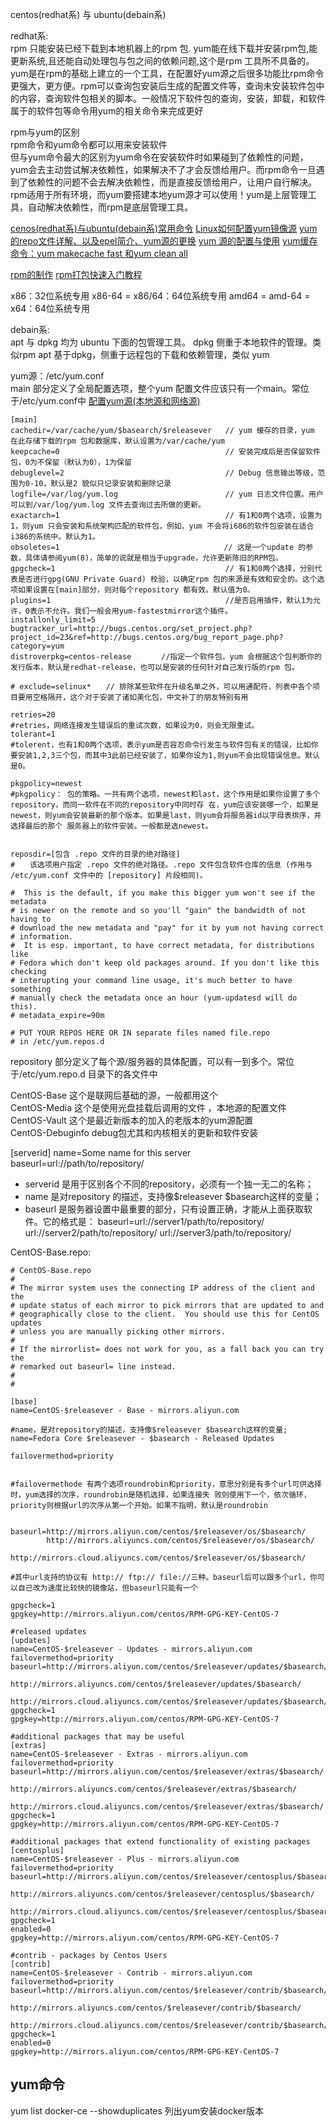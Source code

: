 centos(redhat系) 与 ubuntu(debain系)  

redhat系:  
rpm 只能安装已经下载到本地机器上的rpm 包. yum能在线下载并安装rpm包,能更新系统,且还能自动处理包与包之间的依赖问题,这个是rpm 工具所不具备的。  
yum是在rpm的基础上建立的一个工具，在配置好yum源之后很多功能比rpm命令更强大，更方便。rpm可以查询包安装后生成的配置文件等，查询未安装软件包中的内容，查询软件包相关的脚本。一般情况下软件包的查询，安装，卸载，和软件属于的软件包等命令用yum的相关命令来完成更好  

rpm与yum的区别    
rpm命令和yum命令都可以用来安装软件  
但与yum命令最大的区别为yum命令在安装软件时如果碰到了依赖性的问题，yum会去主动尝试解决依赖性，如果解决不了才会反馈给用户。而rpm命令一旦遇到了依赖性的问题不会去解决依赖性，而是直接反馈给用户，让用户自行解决。  
rpm适用于所有环境，而yum要搭建本地yum源才可以使用！yum是上层管理工具，自动解决依赖性，而rpm是底层管理工具。  

[cenos(redhat系)与ubuntu(debain系)常用命令](https://blog.csdn.net/qq_41520220/article/details/126333786)
[Linux如何配置yum镜像源](https://www.cnblogs.com/zhangchangchang/p/16053875.html)
[yum的repo文件详解、以及epel简介、yum源的更换](https://www.cnblogs.com/nineep/p/6795692.html)
[yum 源的配置与使用](https://blog.csdn.net/sirria1/article/details/122809087)
[yum缓存命令：yum makecache fast 和yum clean all](https://blog.csdn.net/A___LEi/article/details/118340579)


[rpm的制作](https://blog.csdn.net/get_set/article/details/53453320)
[rpm打包快速入门教程](https://blog.csdn.net/u010656463/article/details/120724523)




x86：32位系统专用
x86-64 = x86/64：64位系统专用
amd64 = amd-64 = x64：64位系统专用

debain系:  
apt 与 dpkg 均为 ubuntu 下面的包管理工具。
dpkg 侧重于本地软件的管理。类似rpm
apt 基于dpkg，侧重于远程包的下载和依赖管理，类似 yum


yum源：/etc/yum.conf  
main 部分定义了全局配置选项，整个yum 配置文件应该只有一个main。常位于/etc/yum.conf中
[配置yum源(本地源和网络源)](https://www.lmlphp.com/user/58317/article/item/999864/)
```shell
[main]
cachedir=/var/cache/yum/$basearch/$releasever   // yum 缓存的目录，yum 在此存储下载的rpm 包和数据库，默认设置为/var/cache/yum
keepcache=0                                     // 安装完成后是否保留软件包，0为不保留（默认为0），1为保留
debuglevel=2                                    // Debug 信息输出等级，范围为0-10，默认是2 貌似只记录安装和删除记录
logfile=/var/log/yum.log                        // yum 日志文件位置。用户可以到/var/log/yum.log 文件去查询过去所做的更新。                
exactarch=1                                     // 有1和0两个选项，设置为1，则yum 只会安装和系统架构匹配的软件包，例如，yum 不会将i686的软件包安装在适合i386的系统中。默认为1。
obsoletes=1                                  　 // 这是一个update 的参数，具体请参阅yum(8)，简单的说就是相当于upgrade，允许更新陈旧的RPM包。
gpgcheck=1                                      // 有1和0两个选择，分别代表是否进行gpg(GNU Private Guard) 校验，以确定rpm 包的来源是有效和安全的。这个选项如果设置在[main]部分，则对每个repository 都有效。默认值为0。
plugins=1                                       //是否启用插件，默认1为允许，0表示不允许。我们一般会用yum-fastestmirror这个插件。
installonly_limit=5
bugtracker_url=http://bugs.centos.org/set_project.php?project_id=23&ref=http://bugs.centos.org/bug_report_page.php?category=yum
distroverpkg=centos-release   　  //指定一个软件包，yum 会根据这个包判断你的发行版本，默认是redhat-release，也可以是安装的任何针对自己发行版的rpm 包。

# exclude=selinux*　　// 排除某些软件在升级名单之外，可以用通配符，列表中各个项目要用空格隔开，这个对于安装了诸如美化包，中文补丁的朋友特别有用

retries=20
#retries，网络连接发生错误后的重试次数，如果设为0，则会无限重试。
tolerant=1
#tolerent，也有1和0两个选项，表示yum是否容忍命令行发生与软件包有关的错误，比如你要安装1,2,3三个包，而其中3此前已经安装了，如果你设为1,则yum不会出现错误信息。默认是0。

pkgpolicy=newest
#pkgpolicy： 包的策略。一共有两个选项，newest和last，这个作用是如果你设置了多个repository，而同一软件在不同的repository中同时存 在，yum应该安装哪一个，如果是newest，则yum会安装最新的那个版本。如果是last，则yum会将服务器id以字母表排序，并选择最后的那个 服务器上的软件安装。一般都是选newest。


reposdir=[包含 .repo 文件的目录的绝对路径]
#　　该选项用户指定 .repo 文件的绝对路径。.repo 文件包含软件仓库的信息 (作用与 /etc/yum.conf 文件中的 [repository] 片段相同)。

#  This is the default, if you make this bigger yum won't see if the metadata
# is newer on the remote and so you'll "gain" the bandwidth of not having to
# download the new metadata and "pay" for it by yum not having correct
# information.
#  It is esp. important, to have correct metadata, for distributions like
# Fedora which don't keep old packages around. If you don't like this checking
# interupting your command line usage, it's much better to have something
# manually check the metadata once an hour (yum-updatesd will do this).
# metadata_expire=90m

# PUT YOUR REPOS HERE OR IN separate files named file.repo
# in /etc/yum.repos.d
```



repository 部分定义了每个源/服务器的具体配置，可以有一到多个。常位于/etc/yum.repo.d 目录下的各文件中  

CentOS-Base 这个是联网后基础的源，一般都用这个  
CentOS-Media 这个是使用光盘挂载后调用的文件 ，本地源的配置文件   
CentOS-Vault 这个是最近新版本的加入的老版本的yum源配置  
CentOS-Debuginfo debug包尤其和内核相关的更新和软件安装   


[serverid]
name=Some name for this server
baseurl=url://path/to/repository/

* serverid 是用于区别各个不同的repository，必须有一个独一无二的名称；  
* name 是对repository 的描述，支持像$releasever $basearch这样的变量；
* baseurl 是服务器设置中最重要的部分，只有设置正确，才能从上面获取软件。它的格式是：
    baseurl=url://server1/path/to/repository/
    url://server2/path/to/repository/
    url://server3/path/to/repository/

CentOS-Base.repo:
```shell
# CentOS-Base.repo
#
# The mirror system uses the connecting IP address of the client and the
# update status of each mirror to pick mirrors that are updated to and
# geographically close to the client.  You should use this for CentOS updates
# unless you are manually picking other mirrors.
#
# If the mirrorlist= does not work for you, as a fall back you can try the 
# remarked out baseurl= line instead.
#
#
 
[base]
name=CentOS-$releasever - Base - mirrors.aliyun.com

#name，是对repository的描述，支持像$releasever $basearch这样的变量; name=Fedora Core $releasever - $basearch - Released Updates

failovermethod=priority


#failovermethode 有两个选项roundrobin和priority，意思分别是有多个url可供选择时，yum选择的次序，roundrobin是随机选择，如果连接失 败则使用下一个，依次循环，priority则根据url的次序从第一个开始。如果不指明，默认是roundrobin


baseurl=http://mirrors.aliyun.com/centos/$releasever/os/$basearch/
        http://mirrors.aliyuncs.com/centos/$releasever/os/$basearch/
        http://mirrors.cloud.aliyuncs.com/centos/$releasever/os/$basearch/
		
#其中url支持的协议有 http:// ftp:// file://三种。baseurl后可以跟多个url，你可以自己改为速度比较快的镜像站，但baseurl只能有一个
		
gpgcheck=1
gpgkey=http://mirrors.aliyun.com/centos/RPM-GPG-KEY-CentOS-7
 
#released updates 
[updates]
name=CentOS-$releasever - Updates - mirrors.aliyun.com
failovermethod=priority
baseurl=http://mirrors.aliyun.com/centos/$releasever/updates/$basearch/
        http://mirrors.aliyuncs.com/centos/$releasever/updates/$basearch/
        http://mirrors.cloud.aliyuncs.com/centos/$releasever/updates/$basearch/
gpgcheck=1
gpgkey=http://mirrors.aliyun.com/centos/RPM-GPG-KEY-CentOS-7
 
#additional packages that may be useful
[extras]
name=CentOS-$releasever - Extras - mirrors.aliyun.com
failovermethod=priority
baseurl=http://mirrors.aliyun.com/centos/$releasever/extras/$basearch/
        http://mirrors.aliyuncs.com/centos/$releasever/extras/$basearch/
        http://mirrors.cloud.aliyuncs.com/centos/$releasever/extras/$basearch/
gpgcheck=1
gpgkey=http://mirrors.aliyun.com/centos/RPM-GPG-KEY-CentOS-7
 
#additional packages that extend functionality of existing packages
[centosplus]
name=CentOS-$releasever - Plus - mirrors.aliyun.com
failovermethod=priority
baseurl=http://mirrors.aliyun.com/centos/$releasever/centosplus/$basearch/
        http://mirrors.aliyuncs.com/centos/$releasever/centosplus/$basearch/
        http://mirrors.cloud.aliyuncs.com/centos/$releasever/centosplus/$basearch/
gpgcheck=1
enabled=0
gpgkey=http://mirrors.aliyun.com/centos/RPM-GPG-KEY-CentOS-7
 
#contrib - packages by Centos Users
[contrib]
name=CentOS-$releasever - Contrib - mirrors.aliyun.com
failovermethod=priority
baseurl=http://mirrors.aliyun.com/centos/$releasever/contrib/$basearch/
        http://mirrors.aliyuncs.com/centos/$releasever/contrib/$basearch/
        http://mirrors.cloud.aliyuncs.com/centos/$releasever/contrib/$basearch/
gpgcheck=1
enabled=0
gpgkey=http://mirrors.aliyun.com/centos/RPM-GPG-KEY-CentOS-7
```


## yum命令  
yum list docker-ce --showduplicates	列出yum安装docker版本


